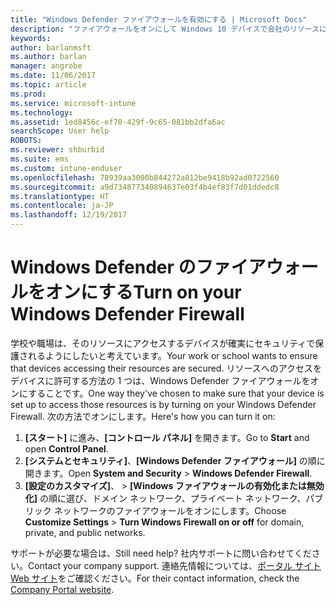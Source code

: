 ```yaml
---
title: "Windows Defender ファイアウォールを有効にする | Microsoft Docs"
description: "ファイアウォールをオンにして Windows 10 デバイスで会社のリソースにアクセスする方法について説明します。"
keywords: 
author: barlanmsft
ms.author: barlan
manager: angrobe
ms.date: 11/06/2017
ms.topic: article
ms.prod: 
ms.service: microsoft-intune
ms.technology: 
ms.assetid: 1ed8456c-ef70-429f-9c65-081bb2dfa6ac
searchScope: User help
ROBOTS: 
ms.reviewer: shburbid
ms.suite: ems
ms.custom: intune-enduser
ms.openlocfilehash: 78939aa3000b844272a812be9418b92ad0722560
ms.sourcegitcommit: a9d734877340894637e03f4b4ef83f7d01ddedc8
ms.translationtype: HT
ms.contentlocale: ja-JP
ms.lasthandoff: 12/19/2017
---
```

# <a name="turn-on-your-windows-defender-firewall"></a><span data-ttu-id="39592-103">Windows Defender のファイアウォールをオンにする</span><span class="sxs-lookup"><span data-stu-id="39592-103">Turn on your Windows Defender Firewall</span></span>

<span data-ttu-id="39592-104">学校や職場は、そのリソースにアクセスするデバイスが確実にセキュリティで保護されるようにしたいと考えています。</span><span class="sxs-lookup"><span data-stu-id="39592-104">Your work or school wants to ensure that devices accessing their resources are secured.</span></span> <span data-ttu-id="39592-105">リソースへのアクセスをデバイスに許可する方法の 1 つは、Windows Defender ファイアウォールをオンにすることです。</span><span class="sxs-lookup"><span data-stu-id="39592-105">One way they've chosen to make sure that your device is set up to access those resources is by turning on your Windows Defender Firewall.</span></span> <span data-ttu-id="39592-106">次の方法でオンにします。</span><span class="sxs-lookup"><span data-stu-id="39592-106">Here's how you can turn it on:</span></span>

1. <span data-ttu-id="39592-107">**[スタート]** に進み、**[コントロール パネル]** を開きます。</span><span class="sxs-lookup"><span data-stu-id="39592-107">Go to **Start** and open **Control Panel**.</span></span>
2. <span data-ttu-id="39592-108">**[システムとセキュリティ]**、**[Windows Defender ファイアウォール]** の順に開きます。</span><span class="sxs-lookup"><span data-stu-id="39592-108">Open **System and Security** > **Windows Defender Firewall**.</span></span>
3. <span data-ttu-id="39592-109">**[設定のカスタマイズ]**、 > **[Windows ファイアウォールの有効化または無効化]** の順に選び、ドメイン ネットワーク、プライベート ネットワーク、パブリック ネットワークのファイアウォールをオンにします。</span><span class="sxs-lookup"><span data-stu-id="39592-109">Choose **Customize Settings** > **Turn Windows Firewall on or off** for domain, private, and public networks.</span></span>

<span data-ttu-id="39592-110">サポートが必要な場合は、</span><span class="sxs-lookup"><span data-stu-id="39592-110">Still need help?</span></span> <span data-ttu-id="39592-111">社内サポートに問い合わせてください。</span><span class="sxs-lookup"><span data-stu-id="39592-111">Contact your company support.</span></span> <span data-ttu-id="39592-112">連絡先情報については、[ポータル サイト Web サイト](https://portal.manage.microsoft.com#HelpDeskDialog)をご確認ください。</span><span class="sxs-lookup"><span data-stu-id="39592-112">For their contact information, check the [Company Portal website](https://portal.manage.microsoft.com#HelpDeskDialog).</span></span>
